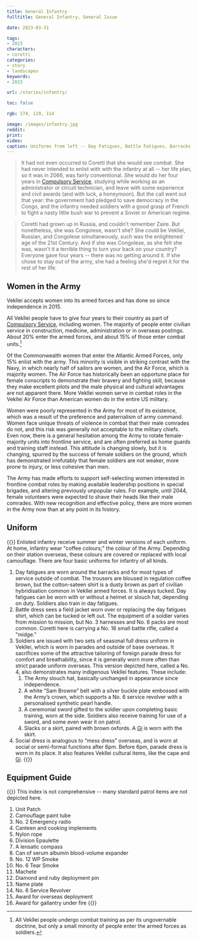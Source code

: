 ```yaml
---
title: General Infantry
fulltitle: General Infantry, General Issue

date: 2023-03-31

tags:
- 2023
characters:
- coretti
categories:
- story
- landscapes
keywords:
- 2023

url: /stories/infantry/

toc: false

rgb: 174, 119, 114

image: /images/infantry.jpg
reddit:
print:
video:
caption: Uniforms from left -- Day Fatigues, Battle Fatigues, Barracks Dress, Social Dress
---
```

> It had not even occurred to Coretti that she would see combat. She had never intended to enlist with with the infantry at all -- her life plan, so it was in 2066, was fairly conventional. She would do her four years in [Compulsory Service](/corsosva/), studying while working as an administrator or circuit technician, and leave with some experience and civil awards (and with luck, a honeymoon). But the call went out that year: the government had pledged to save democracy in the Congo, and the infantry needed soldiers with a good grasp of French to fight a nasty little bush war to prevent a Soviet or American regime.

> Coretti had grown up in Russia, and couldn't remember Zaire. But nonetheless, she was Congolese, wasn't she? She could be Vekllei, Russian, and Congolese simultaneously, such was the enlightened age of the 21st Century. And if she was Congolese, as she felt she was, wasn't it a terrible thing to turn your back on your country? Everyone gave four years -- there was no getting around it. If she chose to stay out of the army, she had a feeling she'd regret it for the rest of her life.

## Women in the Army

Vekllei accepts women into its armed forces and has done so since independence in 2015.

All Vekllei people have to give four years to their country as part of [Compulsory Service](/corsosva/), including women. The majority of people enter civilian service in construction, medicine, administration or in overseas postings. About 20% enter the armed forces, and about 15% of those enter combat units.[^1]

Of the Commonwealth women that enter the Atlantic Armed Forces, only 15% enlist with the army. This minority is visible in striking contrast with the Navy, in which nearly half of sailors are women, and the Air Force, which is majority women. The Air Force has historically been an opportune place for female conscripts to demonstrate their bravery and fighting skill, because they make excellent pilots and the male physical and cultural advantages are not apparent there. More Vekllei women serve in combat roles in the Vekllei Air Force than American women do in the entire US military.

Women were poorly represented in the Army for most of its existence, which was a result of the preference and paternalism of army command. Women face unique threats of violence in combat that their male comrades do not, and this risk was generally not acceptable to the military chiefs. Even now, there is a general hesitation among the Army to rotate female-majority units into frontline service, and are often preferred as home guards and training staff instead. This attitude is changing slowly, but it is changing, spurred by the success of female soldiers on the ground, which has demonstrated irrefutably that female soldiers are not weaker, more prone to injury, or less cohesive than men.

The Army has made efforts to support self-selecting women interested in frontline combat roles by making available leadership positions in special brigades, and altering previously unpopular rules. For example, until 2044, female volunteers were expected to shave their heads like their male comrades. With new recognition and effective policy, there are more women in the Army now than at any point in its history.

## Uniform

{{<note panel>}}
Enlisted infantry receive summer and winter versions of each uniform. At home, infantry wear "coffee colours;" the colour of the Army. Depending on their station overseas, these colours are covered or replaced with local camouflage. There are four basic uniforms for infantry of all kinds.

1. Day fatigues are worn around the barracks and for most types of service outside of combat. The trousers are bloused in regulation coffee brown, but the cotton-sateen shirt is a dusty brown as part of civilian hybridisation common in Vekllei armed forces. It is always tucked. Day fatigues can be worn with or without a helmet or slouch hat, depending on duty. Soldiers also train in day fatigues.
2. Battle dress sees a field jacket worn over or replacing the day fatigues shirt, which can be tucked or left out. The equipment of a soldier varies from mission to mission, but No. 3 harnesses and No. 6 packs are most common. Coretti here is carrying a No. 16 small battle rifle, called a "midge."
3. Soldiers are issued with two sets of seasonal full dress uniform in Vekllei, which is worn in parades and outside of base overseas. It sacrifices some of the attractive tailoring of foreign parade dress for comfort and breathability, since it is generally worn more often than strict parade uniform overseas. This version depicted here, called a No. 4, also demonstrates many indigenous Vekllei features. These include:
	1. The Army slouch hat, basically unchanged in appearance since independence.
	2. A white “Sam Browne” belt with a silver buckle plate embossed with the Army’s crown, which supports a No. 6 service revolver with a personalised synthetic pearl handle.
	3. A ceremonial sword gifted to the soldier upon completing basic training, worn at the side. Soldiers also receive training for use of a sword, and some even wear it on patrol.
	4. Slacks or a skirt, paired with brown oxfords. A [Gi](/stories/crown/) is worn with the skirt.
4. Social dress is analogous to “mess dress” overseas, and is worn at social or semi-formal functions after 6pm. Before 6pm, parade dress is worn in its place. It also features Vekllei cultural items, like the cape and [Gi](/stories/crown/).
{{</note>}}

## Equipment Guide

{{<note panel>}}
This index is not comprehensive -- many standard patrol items are not depicted here.

1. Unit Patch
2. Camouflage paint tube
3. No. 2 Emergency radio
4. Canteen and cooking implements
5. Nylon rope
6. Division Epaulette
7. A lensatic compass
8. Can of serum albumin blood-volume expander
9. No. 12 WP Smoke
10. No. 6 Tear Smoke
11. Machete
12. Diamond and ruby deployment pin
13. Name plate
14. No. 6 Service Revolver
15. Award for overseas deployment
16. Award for gallantry under fire
{{</note>}}

[^1]: All Vekllei people undergo combat training as per its ungovernable doctrine, but only a small minority of people enter the armed forces as soldiers.